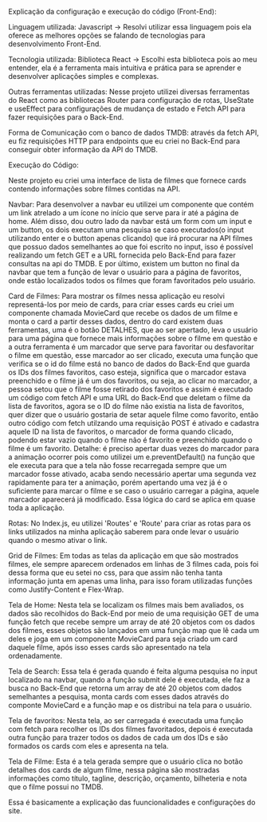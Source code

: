 Explicação da configuração e execução do código (Front-End):

Linguagem utilizada: Javascript -> Resolvi utilizar essa linguagem pois ela oferece as melhores opções se falando de tecnologias para desenvolvimento Front-End.

Tecnologia utilizada: Biblioteca React -> Escolhi esta biblioteca pois ao meu entender, ela é a ferramenta mais intuitiva e prática para se aprender e desenvolver aplicações simples e complexas.

Outras ferramentas utilizadas: Nesse projeto utilizei diversas ferramentas do React como as bibliotecas Router para configuração de rotas, UseState e useEffect para configurações de mudança de estado e Fetch API para fazer requisições para o Back-End.

Forma de Comunicação com o banco de dados TMDB: através da fetch API, eu fiz requisições HTTP para endpoints que eu criei no Back-End para conseguir obter informação da API do TMDB.

Execução do Código:

Neste projeto eu criei uma interface de lista de filmes que fornece cards contendo informações sobre filmes contidas na API.

Navbar: Para desenvolver a navbar eu utilizei um componente que contém um link atrelado a um ícone no início que serve para ir até a página de home. Além disso, dou outro lado da navbar está um form com um input e um button, os dois executam uma pesquisa se caso executados(o input utilizando enter e o button apenas clicando) que irá procurar na API filmes que possuo dados semelhantes ao que foi escrito no input, isso é possível realizando um fetch GET e a URL fornecida pelo Back-End para fazer consultas na api do TMDB. E por último, existem um button no final da navbar que tem a função de levar o usuário para a página de favoritos, onde estão localizados todos os filmes que foram favoritados pelo usuário.

Card de Filmes: Para mostrar os filmes nessa aplicação eu resolvi representá-los por meio de cards, para criar esses cards eu criei um componente chamada MovieCard que recebe os dados de um filme e monta o card a partir desses dados, dentro do card existem duas ferramentas, uma é o botão DETALHES, que ao ser apertado, leva o usuário para uma página que fornece mais informações sobre o filme em questão e a outra ferramenta é um marcador que serve para favoritar ou desfavoritar o filme em questão, esse marcador ao ser clicado, executa uma função que verifica se o id do filme está no banco de dados do Back-End que guarda os IDs dos filmes favoritos, caso esteja, significa que o marcador estava preenchido e o filme já é um dos favoritos, ou seja, ao clicar no marcador, a pessoa setou que o filme fosse retirado dos favoritos e assim é executado um código com fetch API e uma URL do Back-End que deletam o filme da lista de favoritos, agora se o ID do filme não existia na lista de favoritos, quer dizer que o usuário gostaria de setar aquele filme como favorito, então outro código com fetch utilzando uma requisição POST é ativado e cadastra aquele ID na lista de favoritos, o marcador de forma quando clicado, podendo estar vazio quando o filme não é favorito e preenchido quando o filme é um favorito. Detalhe: é preciso apertar duas vezes do marcador para a animação ocorrer pois como utilizei um e.preventDefault() na função que ele executa para que a tela não fosse recarregada sempre que um marcador fosse ativado, acaba sendo necessário apertar uma segunda vez rapidamente para ter a animação, porém apertando uma vez já é o suficiente para marcar o filme e se caso o usuário carregar a página, aquele marcador aparecerá já modificado. Essa lógica do card se aplica em quase toda a aplicação.

Rotas: No Index.js, eu utilizei 'Routes' e 'Route' para criar as rotas para os links utilizados na minha aplicação saberem para onde levar o usuário quando o mesmo ativar o link.

Grid de Filmes: Em todas as telas da aplicação em que são mostrados filmes, ele sempre aparecem ordenados em linhas de 3 filmes cada, pois foi dessa forma que eu setei no css, para que assim não tenha tanta informação junta em apenas uma linha, para isso foram utilizadas funções como Justify-Content e Flex-Wrap. 

Tela de Home: Nesta tela se localizam os filmes mais bem avaliados, os dados são recolhidos do Back-End por meio de uma requisição GET de uma função fetch que recebe sempre um array de até 20 objetos com os dados dos filmes, esses objetos são lançados em uma função map que lê cada um deles e joga em um componente MovieCard para seja criado um card daquele filme, após isso esses cards são apresentado na tela ordenadamente.

Tela de Search: Essa tela é gerada quando é feita alguma pesquisa no input localizado na navbar, quando a função submit dele é executada, ele faz a busca no Back-End que retorna um array de até 20 objetos com dados semelhantes a pesquisa, monta cards com esses dados através do componte MovieCard e a função map e os distribui na tela para o usuário.  

Tela de favoritos: Nesta tela, ao ser carregada é executada uma função com fetch para recolher os IDs dos filmes favoritados, depois é executada outra função para trazer todos os dados de cada um dos IDs e são formados os cards com eles e apresenta na tela.

Tela de Filme: Esta é a tela gerada sempre que o usuário clica no botão detalhes dos cards de algum filme, nessa página são mostradas informações como título, tagline, descrição, orçamento, bilheteria e nota que o filme possui no TMDB.

Essa é basicamente a explicação das fuuncionalidades e configurações do site.
